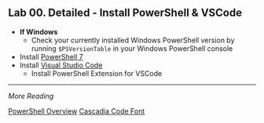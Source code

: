 ## Lab 00. Detailed - Install PowerShell & VSCode

- **If Windows**
    - Check your currently installed Windows PowerShell version by running `$PSVersionTable` in your Windows PowerShell console
- Install [PowerShell 7](https://github.com/PowerShell/PowerShell/releases/tag/v7.0.0-rc.3)
- Install [Visual Studio Code](http://aka.ms/vscode)
    - Install PowerShell Extension for VSCode

---

*More Reading*

[PowerShell Overview](https://docs.microsoft.com/en-us/powershell/scripting/overview)
[Cascadia Code Font](https://github.com/microsoft/cascadia-code)